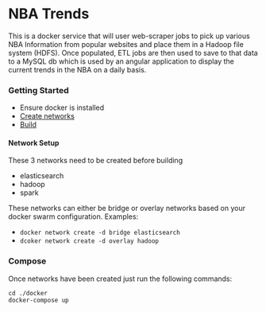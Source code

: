 # NBA Trends
This is a docker service that will user web-scraper jobs to pick up various NBA Information from popular websites and place them in a Hadoop file system (HDFS). Once populated, ETL jobs are then used to save to that data to a MySQL db which is used by an angular application to display the current trends in the NBA on a daily basis.

### Getting Started
- Ensure docker is installed
- [Create networks](#network-setup)
- [Build](#compose)

#### Network Setup
These 3 networks need to be created before building
- elasticsearch
- hadoop
- spark

These networks can either be bridge or overlay networks based on your docker swarm configuration.
Examples: 
- `docker network create -d bridge elasticsearch`
- `dcoker network create -d overlay hadoop`

### Compose
Once networks have been created just run the following commands:
```
cd ./docker
docker-compose up
```